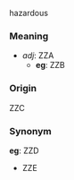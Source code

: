 hazardous
### Meaning
+ _adj_: ZZA
    + __eg__: ZZB

### Origin

ZZC

### Synonym

__eg__: ZZD

+ ZZE


